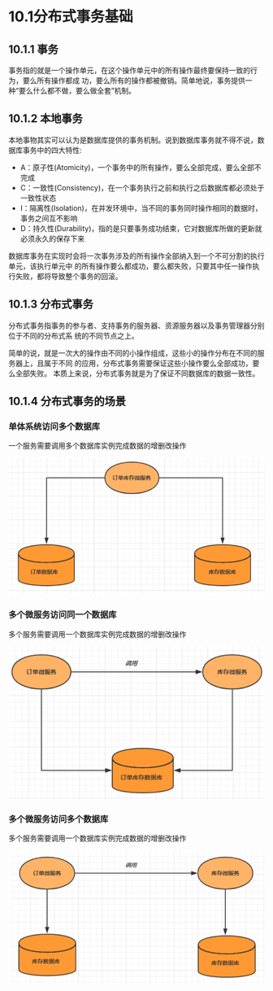 # 10.1分布式事务基础

## 10.1.1 事务&#x20;

事务指的就是一个操作单元，在这个操作单元中的所有操作最终要保持一致的行为，要么所有操作都成 功，要么所有的操作都被撤销。简单地说，事务提供一种“要么什么都不做，要么做全套”机制。

## 10.1.2 本地事务

本地事物其实可以认为是数据库提供的事务机制。说到数据库事务就不得不说，数据库事务中的四大特性:&#x20;

* A：原子性(Atomicity)，一个事务中的所有操作，要么全部完成，要么全部不完成&#x20;
* C：一致性(Consistency)，在一个事务执行之前和执行之后数据库都必须处于一致性状态&#x20;
* I：隔离性(Isolation)，在并发环境中，当不同的事务同时操作相同的数据时，事务之间互不影响&#x20;
* D：持久性(Durability)，指的是只要事务成功结束，它对数据库所做的更新就必须永久的保存下来

数据库事务在实现时会将一次事务涉及的所有操作全部纳入到一个不可分割的执行单元，该执行单元中 的所有操作要么都成功，要么都失败，只要其中任一操作执行失败，都将导致整个事务的回滚。

## 10.1.3 分布式事务&#x20;

分布式事务指事务的参与者、支持事务的服务器、资源服务器以及事务管理器分别位于不同的分布式系 统的不同节点之上。&#x20;

简单的说，就是一次大的操作由不同的小操作组成，这些小的操作分布在不同的服务器上，且属于不同 的应用，分布式事务需要保证这些小操作要么全部成功，要么全部失败。 本质上来说，分布式事务就是为了保证不同数据库的数据一致性。

## 10.1.4 分布式事务的场景&#x20;

### 单体系统访问多个数据库&#x20;

一个服务需要调用多个数据库实例完成数据的增删改操作

![](../.gitbook/assets/image.png)

### 多个微服务访问同一个数据库&#x20;

多个服务需要调用一个数据库实例完成数据的增删改操作

![](<../.gitbook/assets/image (1).png>)

### 多个微服务访问多个数据库&#x20;

多个服务需要调用一个数据库实例完成数据的增删改操作

![](<../.gitbook/assets/image (2).png>)

